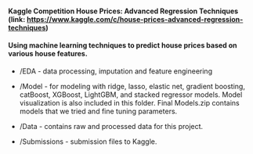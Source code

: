 #### Kaggle Competition House Prices: Advanced Regression Techniques (link: https://www.kaggle.com/c/house-prices-advanced-regression-techniques)

#### Using machine learning techniques to predict house prices based on various house features.

- /EDA - data processing, imputation and feature engineering

- /Model - for modeling with ridge, lasso, elastic net, gradient boosting, catBoost, XGBoost, LightGBM, and stacked regressor models. Model visualization is also included in this folder. 
    Final Models.zip contains models that we tried and fine tuning parameters.

- /Data - contains raw and processed data for this project.

- /Submissions - submission files to Kaggle.

